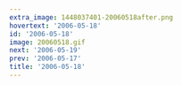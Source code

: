 ```yaml
---
extra_image: 1448037401-20060518after.png
hovertext: '2006-05-18'
id: '2006-05-18'
image: 20060518.gif
next: '2006-05-19'
prev: '2006-05-17'
title: '2006-05-18'
---
```

